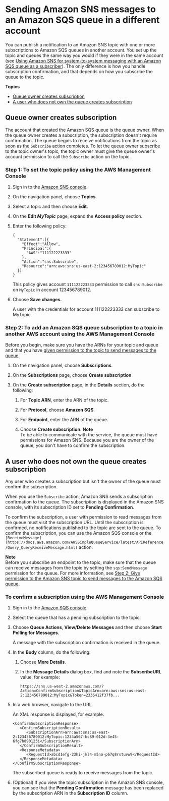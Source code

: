 # Sending Amazon SNS messages to an Amazon SQS queue in a different account<a name="sns-send-message-to-sqs-cross-account"></a>

You can publish a notification to an Amazon SNS topic with one or more subscriptions to Amazon SQS queues in another account\. You set up the topic and queues the same way you would if they were in the same account \(see [Using Amazon SNS for system\-to\-system messaging with an Amazon SQS queue as a subscriber](sns-sqs-as-subscriber.md)\)\. The only difference is how you handle subscription confirmation, and that depends on how you subscribe the queue to the topic\.

**Topics**
+ [Queue owner creates subscription](#SendMessageToSQS.cross.account.queueowner)
+ [A user who does not own the queue creates subscription](#SendMessageToSQS.cross.account.notqueueowner)

## Queue owner creates subscription<a name="SendMessageToSQS.cross.account.queueowner"></a>

The account that created the Amazon SQS queue is the queue owner\. When the queue owner creates a subscription, the subscription doesn't require confirmation\. The queue begins to receive notifications from the topic as soon as the `Subscribe` action completes\. To let the queue owner subscribe to the topic owner's topic, the topic owner must give the queue owner's account permission to call the `Subscribe` action on the topic\.

### Step 1: To set the topic policy using the AWS Management Console<a name="sns-tutorial-set-topic-policy"></a>

1. Sign in to the [Amazon SNS console](https://console.aws.amazon.com/sns/home)\.

1. On the navigation panel, choose **Topics**\.

1. Select a topic and then choose **Edit**\.

1. On the **Edit *MyTopic*** page, expand the **Access policy** section\.

1. Enter the following policy:

   ```
   {
     "Statement":[{
       "Effect":"Allow",
       "Principal":{
         "AWS":"111122223333"
       },
       "Action":"sns:Subscribe",
       "Resource":"arn:aws:sns:us-east-2:123456789012:MyTopic"
     }]
   }
   ```

   This policy gives account `111122223333` permission to call `sns:Subscribe` on `MyTopic` in account 123456789012\.

1. Choose **Save changes\.**

   A user with the credentials for account 111122223333 can subscribe to MyTopic\.

### Step 2: To add an Amazon SQS queue subscription to a topic in another AWS account using the AWS Management Console<a name="sns-tutorial-add-sqs-subscription-to-sns-topic-another-account"></a>

Before you begin, make sure you have the ARNs for your topic and queue and that you have [given permission to the topic to send messages to the queue](sns-sqs-as-subscriber.md#SendMessageToSQS.sqs.permissions)\.

1. On the navigation panel, choose **Subscriptions**\.

1. On the **Subscriptions** page, choose **Create subscription**

1. On the **Create subscription** page, in the **Details** section, do the following:

   1. For **Topic ARN**, enter the ARN of the topic\.

   1. For **Protocol**, choose **Amazon SQS**\.

   1. For **Endpoint**, enter the ARN of the queue\.

   1. Choose **Create subscription**\.
**Note**  
To be able to communicate with the service, the queue must have permissions for Amazon SNS\.
Because you are the owner of the queue, you don't have to confirm the subscription\.

## A user who does not own the queue creates subscription<a name="SendMessageToSQS.cross.account.notqueueowner"></a>

Any user who creates a subscription but isn't the owner of the queue must confirm the subscription\.

When you use the `Subscribe` action, Amazon SNS sends a subscription confirmation to the queue\. The subscription is displayed in the Amazon SNS console, with its subscription ID set to **Pending Confirmation**\.

To confirm the subscription, a user with permission to read messages from the queue must visit the subscription URL\. Until the subscription is confirmed, no notifications published to the topic are sent to the queue\. To confirm the subscription, you can use the Amazon SQS console or the `[ReceiveMessage](https://docs.aws.amazon.com/AWSSimpleQueueService/latest/APIReference/Query_QueryReceiveMessage.html)` action\.

**Note**  
Before you subscribe an endpoint to the topic, make sure that the queue can receive messages from the topic by setting the `sqs:SendMessage` permission for the queue\. For more information, see [Step 2: Give permission to the Amazon SNS topic to send messages to the Amazon SQS queue](sns-sqs-as-subscriber.md#SendMessageToSQS.sqs.permissions)\.

### To confirm a subscription using the AWS Management Console<a name="sns-tutorial-confirm-subscription-console"></a>

1. Sign in to the [Amazon SQS console](https://console.aws.amazon.com/sqs/)\.

1. Select the queue that has a pending subscription to the topic\.

1. Choose **Queue Actions**, **View/Delete Messages** and then choose **Start Polling for Messages**\.

   A message with the subscription confirmation is received in the queue\.

1. In the **Body** column, do the following:

   1. Choose **More Details**\.

   1. In the **Message Details** dialog box, find and note the **SubscribeURL** value, for example:

      ```
      https://sns.us-west-2.amazonaws.com/?Action=ConfirmSubscription&TopicArn=arn:aws:sns:us-east-2:123456789012:MyTopic&Token=2336412f37fb...
      ```

1. In a web browser, navigate to the URL\.

   An XML response is displayed, for example:

   ```
   <ConfirmSubscriptionResponse>
      <ConfirmSubscriptionResult>
         <SubscriptionArn>arn:aws:sns:us-east-2:123456789012:MyTopic:1234a567-bc89-012d-3e45-6fg7h890123i</SubscriptionArn>
      </ConfirmSubscriptionResult>
      <ResponseMetadata>
         <RequestId>abcd1efg-23hi-jkl4-m5no-p67q8rstuvw9</RequestId>
      </ResponseMetadata>
   </ConfirmSubscriptionResponse>
   ```

   The subscribed queue is ready to receive messages from the topic\.

1. \(Optional\) If you view the topic subscription in the Amazon SNS console, you can see that the **Pending Confirmation** message has been replaced by the subscription ARN in the **Subscription ID** column\.